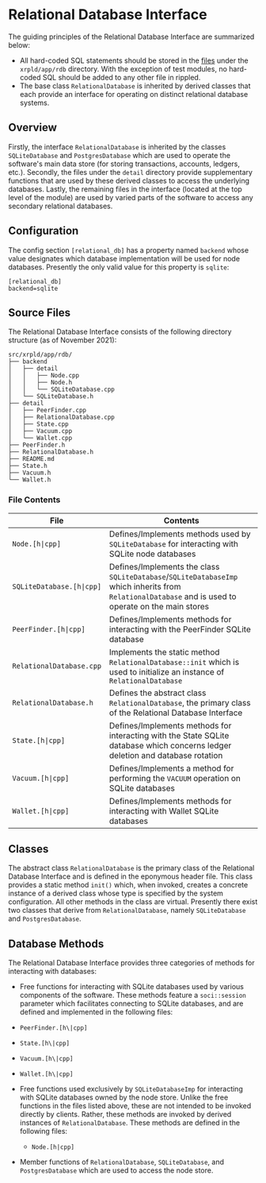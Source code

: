 # Relational Database Interface

The guiding principles of the Relational Database Interface are summarized below:

- All hard-coded SQL statements should be stored in the [files](#source-files) under the `xrpld/app/rdb` directory. With the exception of test modules, no hard-coded SQL should be added to any other file in rippled.
- The base class `RelationalDatabase` is inherited by derived classes that each provide an interface for operating on distinct relational database systems.

## Overview

Firstly, the interface `RelationalDatabase` is inherited by the classes `SQLiteDatabase` and `PostgresDatabase` which are used to operate the software's main data store (for storing transactions, accounts, ledgers, etc.). Secondly, the files under the `detail` directory provide supplementary functions that are used by these derived classes to access the underlying databases. Lastly, the remaining files in the interface (located at the top level of the module) are used by varied parts of the software to access any secondary relational databases.

## Configuration

The config section `[relational_db]` has a property named `backend` whose value designates which database implementation will be used for node databases. Presently the only valid value for this property is `sqlite`:

```
[relational_db]
backend=sqlite
```

## Source Files

The Relational Database Interface consists of the following directory structure (as of November 2021):

```
src/xrpld/app/rdb/
├── backend
│   ├── detail
│   │   ├── Node.cpp
│   │   ├── Node.h
│   │   └── SQLiteDatabase.cpp
│   └── SQLiteDatabase.h
├── detail
│   ├── PeerFinder.cpp
│   ├── RelationalDatabase.cpp
│   ├── State.cpp
│   ├── Vacuum.cpp
│   └── Wallet.cpp
├── PeerFinder.h
├── RelationalDatabase.h
├── README.md
├── State.h
├── Vacuum.h
└── Wallet.h
```

### File Contents

| File                      | Contents                                                                                                                                             |
| ------------------------- | ---------------------------------------------------------------------------------------------------------------------------------------------------- |
| `Node.[h\|cpp]`           | Defines/Implements methods used by `SQLiteDatabase` for interacting with SQLite node databases                                                       |
| `SQLiteDatabase.[h\|cpp]` | Defines/Implements the class `SQLiteDatabase`/`SQLiteDatabaseImp` which inherits from `RelationalDatabase` and is used to operate on the main stores |
| `PeerFinder.[h\|cpp]`     | Defines/Implements methods for interacting with the PeerFinder SQLite database                                                                       |
| `RelationalDatabase.cpp`  | Implements the static method `RelationalDatabase::init` which is used to initialize an instance of `RelationalDatabase`                              |
| `RelationalDatabase.h`    | Defines the abstract class `RelationalDatabase`, the primary class of the Relational Database Interface                                              |
| `State.[h\|cpp]`          | Defines/Implements methods for interacting with the State SQLite database which concerns ledger deletion and database rotation                       |
| `Vacuum.[h\|cpp]`         | Defines/Implements a method for performing the `VACUUM` operation on SQLite databases                                                                |
| `Wallet.[h\|cpp]`         | Defines/Implements methods for interacting with Wallet SQLite databases                                                                              |

## Classes

The abstract class `RelationalDatabase` is the primary class of the Relational Database Interface and is defined in the eponymous header file. This class provides a static method `init()` which, when invoked, creates a concrete instance of a derived class whose type is specified by the system configuration. All other methods in the class are virtual. Presently there exist two classes that derive from `RelationalDatabase`, namely `SQLiteDatabase` and `PostgresDatabase`.

## Database Methods

The Relational Database Interface provides three categories of methods for interacting with databases:

- Free functions for interacting with SQLite databases used by various components of the software. These methods feature a `soci::session` parameter which facilitates connecting to SQLite databases, and are defined and implemented in the following files:

- `PeerFinder.[h\|cpp]`
- `State.[h\|cpp]`
- `Vacuum.[h\|cpp]`
- `Wallet.[h\|cpp]`

- Free functions used exclusively by `SQLiteDatabaseImp` for interacting with SQLite databases owned by the node store. Unlike the free functions in the files listed above, these are not intended to be invoked directly by clients. Rather, these methods are invoked by derived instances of `RelationalDatabase`. These methods are defined in the following files:
  - `Node.[h|cpp]`

- Member functions of `RelationalDatabase`, `SQLiteDatabase`, and `PostgresDatabase` which are used to access the node store.
